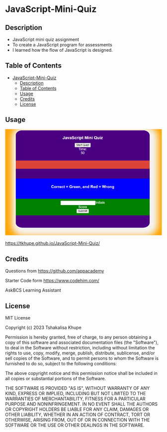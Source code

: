 # JavaScript-Mini-Quiz

## Description

- JavaScript mini quiz assignment
- To create  a  JavaScript program for assessments
- I learned how the flow of JavaScript is designed.

## Table of Contents 
- [JavaScript-Mini-Quiz](#javascript-mini-quiz)
  - [Description](#description)
  - [Table of Contents](#table-of-contents)
  - [Usage](#usage)
  - [Credits](#credits)
  - [License](#license)
## Usage

![alt text](assets/images/Miniquiz.png)

https://tkhupe.github.io/JavaScript-Mini-Quiz/

## Credits

Questions from https://github.com/appacademy

Starter Code form https://www.codehim.com/

AskBCS Learning Assistant

## License

MIT License

Copyright (c) 2023 Tshakalisa Khupe

Permission is hereby granted, free of charge, to any person obtaining a copy
of this software and associated documentation files (the "Software"), to deal
in the Software without restriction, including without limitation the rights
to use, copy, modify, merge, publish, distribute, sublicense, and/or sell
copies of the Software, and to permit persons to whom the Software is
furnished to do so, subject to the following conditions:

The above copyright notice and this permission notice shall be included in all
copies or substantial portions of the Software.

THE SOFTWARE IS PROVIDED "AS IS", WITHOUT WARRANTY OF ANY KIND, EXPRESS OR
IMPLIED, INCLUDING BUT NOT LIMITED TO THE WARRANTIES OF MERCHANTABILITY,
FITNESS FOR A PARTICULAR PURPOSE AND NONINFRINGEMENT. IN NO EVENT SHALL THE
AUTHORS OR COPYRIGHT HOLDERS BE LIABLE FOR ANY CLAIM, DAMAGES OR OTHER
LIABILITY, WHETHER IN AN ACTION OF CONTRACT, TORT OR OTHERWISE, ARISING FROM,
OUT OF OR IN CONNECTION WITH THE SOFTWARE OR THE USE OR OTHER DEALINGS IN THE
SOFTWARE.
